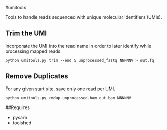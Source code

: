 #umitools

Tools to handle reads sequenced with unique molecular identifiers (UMIs).

## Trim the UMI

Incorporate the UMI into the read name in order to later identify while
processing mapped reads.

```
python umitools.py trim --end 5 unprocessed_fastq NNNNNV > out.fq
```

## Remove Duplicates

For any given start site, save only one read per UMI.

```
python umitools.py rmdup unprocessed.bam out.bam NNNNNV
```

##Requires

+ pysam
+ toolshed

